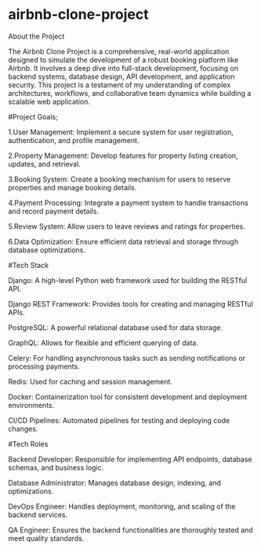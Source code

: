 # airbnb-clone-project
About the Project

The Airbnb Clone Project is a comprehensive, real-world application designed to simulate the development of a robust booking platform like Airbnb. It involves a deep dive into full-stack development, focusing on backend systems, database design, API development, and application security. This project is a testament of my understanding of complex architectures, workflows, and collaborative team dynamics while building a scalable web application.

#Project Goals;

1.User Management: Implement a secure system for user registration, authentication, and profile management.

2.Property Management: Develop features for property listing creation, updates, and retrieval.

3.Booking System: Create a booking mechanism for users to reserve properties and manage booking details.

4.Payment Processing: Integrate a payment system to handle transactions and record payment details.

5.Review System: Allow users to leave reviews and ratings for properties.

6.Data Optimization: Ensure efficient data retrieval and storage through database optimizations.

#Tech Stack

Django: A high-level Python web framework used for building the RESTful API.

Django REST Framework: Provides tools for creating and managing RESTful APIs.

PostgreSQL: A powerful relational database used for data storage.

GraphQL: Allows for flexible and efficient querying of data.

Celery: For handling asynchronous tasks such as sending notifications or processing payments.

Redis: Used for caching and session management.

Docker: Containerization tool for consistent development and deployment environments.

CI/CD Pipelines: Automated pipelines for testing and deploying code changes.


#Tech Roles

Backend Developer: Responsible for implementing API endpoints, database schemas, and business logic.

Database Administrator: Manages database design, indexing, and optimizations.

DevOps Engineer: Handles deployment, monitoring, and scaling of the backend services.

QA Engineer: Ensures the backend functionalities are thoroughly tested and meet quality standards.





